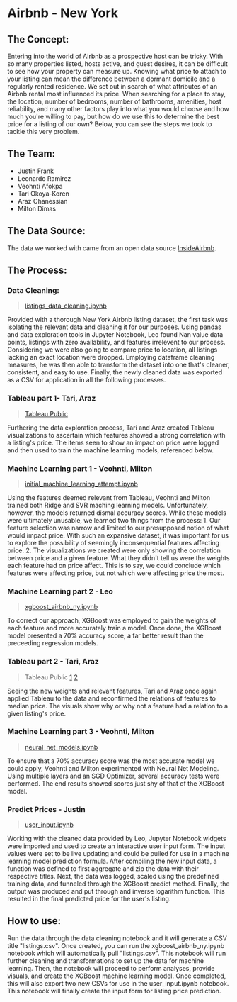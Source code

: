 # Airbnb - New York

## The Concept:
Entering into the world of Airbnb as a prospective host can be tricky. With so many properties listed, hosts active, and guest desires, it can be difficult to see how your property can measure up. Knowing what price to attach to your listing can mean the difference between a dormant domicile and a regularly rented residence. We set out in search of what attributes of an Airbnb rental most influenced its price. When searching for a place to stay, the location, number of bedrooms, number of bathrooms, amenities, host reliability, and many other factors play into what you would choose and how much you're willing to pay, but how do we use this to determine the best price for a listing of our own? Below, you can see the steps we took to tackle this very problem.

## The Team:
- Justin Frank
- Leonardo Ramirez
- Veohnti Afokpa
- Tari Okoya-Koren
- Araz Ohanessian
- Milton Dimas

## The Data Source:
The data we worked with came from an open data source [InsideAirbnb](http://insideairbnb.com/get-the-data.html).

## The Process:
    
### Data Cleaning:
>[listings_data_cleaning.ipynb](jupyter_notebooks/listings_data_cleaning.ipynb)

Provided with a thorough New York Airbnb listing dataset, the first task was isolating the relevant data and cleaning it for our purposes. Using pandas and data exploration tools in Jupyter Notebook, Leo found Nan value data points, listings with zero availability, and features irrelevent to our process. Considering we were also going to compare price to location, all listings lacking an exact location were dropped. Employing dataframe cleaning measures, he was then able to transform the dataset into one that's cleaner, consistent, and easy to use. Finally, the newly cleaned data was exported as a CSV for application in all the following processes.
        
### Tableau part 1- Tari, Araz
>[Tableau Public](https://public.tableau.com/profile/tariere#!/vizhome/AirBnBFeatures-HypothesizedImpactfulFeatures/ZipCode) 

Furthering the data exploration process, Tari and Araz created Tableau visualizations to ascertain which features showed a strong correlation with a listing's price. The items seen to show an impact on price were logged and then used to train the machine learning models, referenced below.

### Machine Learning part 1 - Veohnti, Milton
>[initial_machine_learning_attempt.ipynb](jupyter_notebooks/initial_machine_learning_attempt.ipynb)

Using the features deemed relevant from Tableau, Veohnti and Milton trained both Ridge and SVR maching learning models. Unfortunately, however, the models returned dismal accuracy scores. While these models were ultimately unusable, we learned two things from the process:
    1. Our feature selection was narrow and limited to our presupposed notion of what would impact price. With such an expansive dataset, it was important for us to explore the possibility of seemingly inconsequential features affecting price. 
    2. The visualizations we created were only showing the correlation between price and a given feature. What they didn't tell us were the weights each feature had on price affect. This is to say, we could conclude which features were affecting price, but not which were affecting price the most.
    
### Machine Learning part 2 - Leo
>[xgboost_airbnb_ny.ipynb](jupyter_notebooks/xgboost_airbnb_ny.ipynb)

To correct our approach, XGBoost was employed to gain the weights of each feature and more accurately train a model. Once done, the XGBoost model presented a 70% accuracy score, a far better result than the preceeding regression models. 

### Tableau part 2 - Tari, Araz
>Tableau Public [1](https://public.tableau.com/profile/araz.ohanessian#!/vizhome/RoomType_15934540785170/ReviewScores?publish=yes) [2](https://public.tableau.com/profile/tariere#!/vizhome/AirBnB-Amentities/AmenitiesvsMedianPrice?publish=yes)

Seeing the new weights and relevant features, Tari and Araz once again applied Tableau to the data and reconfirmed the relations of features to median price. The visuals show why or why not a feature had a relation to a given listing's price.

### Machine Learning part 3 - Veohnti, Milton
>[neural_net_models.ipynb](jupyter_notebooks/neural_net_models.ipynb)

To ensure that a 70% accuracy score was the most accurate model we could apply, Veohnti and Milton experimented with Neural Net Modeling. Using multiple layers and an SGD Optimizer, several accuracy tests were performed. The end results showed scores just shy of that of the XGBoost model. 

### Predict Prices	- Justin
>[user_input.ipynb](jupyter_notebooks/user_inputV2.ipynb)

Working with the cleaned data provided by Leo, Jupyter Notebook widgets were imported and used to create an interactive user input form. The input values were set to be live updating and could be pulled for use in a machine learning model prediction formula. After compiling the new input data, a function was defined to first aggregate and zip the data with their respective titles. Next, the data was logged, scaled using the predefined training data, and funneled through the XGBoost predict method. Finally, the output was produced and put through and inverse logarithm function. This resulted in the final predicted price for the user's listing. 

## How to use:
Run the data through the data cleaning notebook and it will generate a CSV title "listings.csv". Once created, you can run the xgboost_airbnb_ny.ipynb notebook which will automatically pull "listings.csv". This notebook will run further cleaning and transformations to set up the data for machine learning. Then, the notebook will proceed to perform analyses, provide visuals, and create the XGBoost machine learning model. Once completed, this will also export two new CSVs for use in the user_input.ipynb notebook. This notebook will finally create the input form for listing price prediction.
